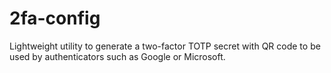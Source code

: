 # 2fa-config
Lightweight utility to generate a two-factor TOTP secret with QR code to be used by authenticators such as Google or Microsoft.
